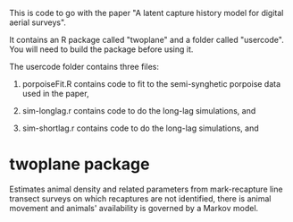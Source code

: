 This is code to go with the paper "A latent capture history model for digital aerial surveys". 

It contains an R package called "twoplane" and a folder called "usercode". You will need to build the package before using it.

The usercode folder contains three files:

1. porpoiseFit.R contains code to fit to the semi-synghetic porpoise data used in the paper,

2. sim-longlag.r contains code to do the long-lag simulations, and

3. sim-shortlag.r contains code to do the long-lag simulations, and


twoplane package
==============

Estimates animal density and related parameters from mark-recapture line transect surveys on which recaptures are not 
identified, there is animal movement and animals' availability is governed by a Markov model. 
